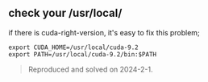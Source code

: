 ## check your /usr/local/

if there is cuda-right-version, it's easy to fix this problem;

```
export CUDA_HOME=/usr/local/cuda-9.2
export PATH=/usr/local/cuda-9.2/bin:$PATH
```

> Reproduced and solved on 2024-2-1.


